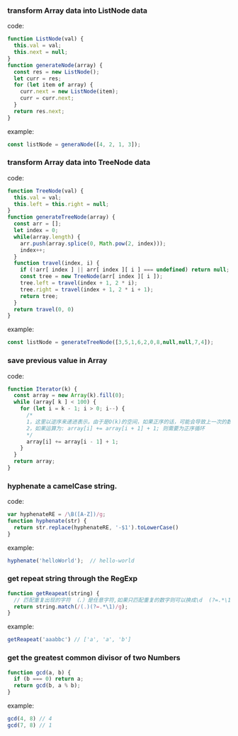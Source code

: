 ### transform Array data into ListNode data

code:

```javascript
function ListNode(val) {
  this.val = val;
  this.next = null;
}
function generateNode(array) {
  const res = new ListNode();
  let curr = res;
  for (let item of array) {
    curr.next = new ListNode(item);
    curr = curr.next;
  }
  return res.next;
}
```

example:

```javascript
const listNode = generaNode([4, 2, 1, 3]);
```

### transform Array data into TreeNode data

code:
```javascript
function TreeNode(val) {
  this.val = val;
  this.left = this.right = null;
}
function generateTreeNode(array) {
  const arr = [];
  let index = 0;
  while(array.length) {
    arr.push(array.splice(0, Math.pow(2, index)));
    index++;
  }
  function travel(index, i) {
    if (!arr[ index ] || arr[ index ][ i ] === undefined) return null;
    const tree = new TreeNode(arr[ index ][ i ]);
    tree.left = travel(index + 1, 2 * i);
    tree.right = travel(index + 1, 2 * i + 1);
    return tree;
  }
  return travel(0, 0)
}
```

example:

```javascript
const listNode = generateTreeNode([3,5,1,6,2,0,8,null,null,7,4]);
```

### save previous value in Array

code:

```javascript
function Iterator(k) {
  const array = new Array(k).fill(0);
  while (array[ k ] < 100) {
    for (let i = k - 1; i > 0; i--) {
      /* 
      1，这里以逆序来递进表示。由于是O(k)的空间，如果正序的话，可能会导致上一次的数据被污染
      2，如果运算为: array[i] += array[i + 1] + 1; 则需要为正序循环
      */
      array[i] += array[i - 1] + 1;
    }
  }
  return array;
}
```

### hyphenate a camelCase string.
code: 

```javascript
var hyphenateRE = /\B([A-Z])/g;
function hyphenate(str) {
  return str.replace(hyphenateRE, '-$1').toLowerCase()
}
```

example:

```javascript
hyphenate('helloWorld');  // hello-world
```

### get repeat string through the RegExp
```javascript
function getReapeat(string) {
  // 匹配重复出现的字符 （.）是任意字符,如果只匹配重复的数字则可以换成\d  (?=.*\1) 是断言 表示任意字符与第一个捕获的内容至少出现了两次
  return string.match(/(.)(?=.*\1)/g);
}
```

example:

```javascript
getReapeat('aaabbc') // ['a', 'a', 'b']
```

### get the greatest common divisor of two Numbers
```javascript
function gcd(a, b) {
  if (b === 0) return a;
  return gcd(b, a % b);
} 
```

example:

```javascript
gcd(4, 8) // 4
gcd(7, 8) // 1
```